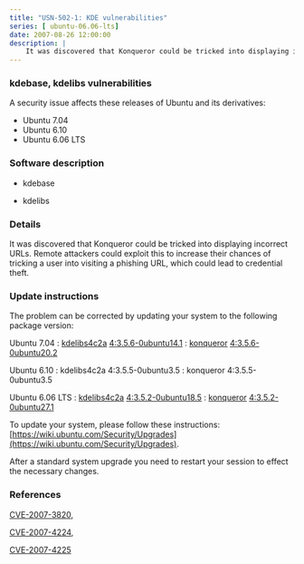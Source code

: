 ```yaml
---
title: "USN-502-1: KDE vulnerabilities"
series: [ ubuntu-06.06-lts]
date: 2007-08-26 12:00:00
description: |
    It was discovered that Konqueror could be tricked into displaying incorrect URLs.  Remote attackers could exploit this to increase their chances of tricking a user into visiting a phishing URL, which could lead to credential theft. 
--- 
```

 
### kdebase, kdelibs vulnerabilities

A security issue affects these releases of Ubuntu and its derivatives:

* Ubuntu 7.04
* Ubuntu 6.10
* Ubuntu 6.06 LTS

### Software description

* kdebase 

* kdelibs 

### Details

It was discovered that Konqueror could be tricked into displaying incorrect URLs. Remote attackers could exploit this to increase their chances of tricking a user into visiting a phishing URL, which could lead to credential theft. 

### Update instructions

The problem can be corrected by updating your system to the following package version:

Ubuntu 7.04
 : [kdelibs4c2a](https://launchpad.net/ubuntu/+source/kdelibs) <span> [4:3.5.6-0ubuntu14.1](https://launchpad.net/ubuntu/+source/kdelibs/4:3.5.6-0ubuntu14.1) </span> 
 : [konqueror](https://launchpad.net/ubuntu/+source/kdebase) <span> [4:3.5.6-0ubuntu20.2](https://launchpad.net/ubuntu/+source/kdebase/4:3.5.6-0ubuntu20.2) </span> 

Ubuntu 6.10
 : kdelibs4c2a <span>4:3.5.5-0ubuntu3.5</span>
 : konqueror <span>4:3.5.5-0ubuntu3.5</span>

Ubuntu 6.06 LTS
 : [kdelibs4c2a](https://launchpad.net/ubuntu/+source/kdelibs) <span> [4:3.5.2-0ubuntu18.5](https://launchpad.net/ubuntu/+source/kdelibs/4:3.5.2-0ubuntu18.5) </span> 
 : [konqueror](https://launchpad.net/ubuntu/+source/kdebase) <span> [4:3.5.2-0ubuntu27.1](https://launchpad.net/ubuntu/+source/kdebase/4:3.5.2-0ubuntu27.1) </span> 

To update your system, please follow these instructions: [https://wiki.ubuntu.com/Security/Upgrades](https://wiki.ubuntu.com/Security/Upgrades).

After a standard system upgrade you need to restart your session to effect the necessary changes. 

### References

 [CVE-2007-3820](http://people.ubuntu.com/~ubuntu-security/cve/CVE-2007-3820), 

 [CVE-2007-4224](http://people.ubuntu.com/~ubuntu-security/cve/CVE-2007-4224), 

 [CVE-2007-4225](http://people.ubuntu.com/~ubuntu-security/cve/CVE-2007-4225)
 
